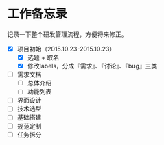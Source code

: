 # 工作备忘录

记录一下整个研发管理流程，方便将来修正。

- [x] 项目初始（2015.10.23-2015.10.23）
    - [x] 选题 + 取名
    - [x] 修改labels，分成『需求』、『讨论』、『bug』三类
- [ ] 需求文档
    - [ ] 总体介绍
    - [ ] 功能列表
- [ ] 界面设计
- [ ] 技术选型
- [ ] 基础搭建
- [ ] 规范定制
- [ ] 任务拆分